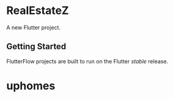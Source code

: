 # RealEstateZ

A new Flutter project.

## Getting Started

FlutterFlow projects are built to run on the Flutter _stable_ release.
# uphomes
